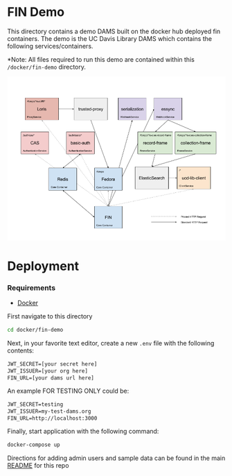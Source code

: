 # FIN Demo

This directory contains a demo DAMS built on the docker hub deployed fin containers.
The demo is the UC Davis Library DAMS which contains the following services/containers.  

*Note: All files required to run this demo are contained within this `/docker/fin-demo` directory.

![Demo Overview](fin-demo-ucd-dams.png)

# Deployment

### Requirements
 - [Docker](https://docs.docker.com/install/)

First navigate to this directory

```bash
cd docker/fin-demo
```

Next, in your favorite text editor, create a new `.env` file with the following contents:

```env
JWT_SECRET=[your secret here]
JWT_ISSUER=[your org here]
FIN_URL=[your dams url here]
```

An example FOR TESTING ONLY could be:

```env
JWT_SECRET=testing
JWT_ISSUER=my-test-dams.org
FIN_URL=http://localhost:3000
```

Finally, start application with the following command:

```bash
docker-compose up
```

Directions for adding admin users and sample data can be found in the main [README](../../README.md) for this repo